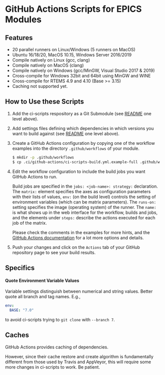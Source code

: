 # GitHub Actions Scripts for EPICS Modules

## Features

 - 20 parallel runners on Linux/Windows (5 runners on MacOS)
 - Ubuntu 16/18/20, MacOS 10.15, Windows Server 2016/2019
 - Compile natively on Linux (gcc, clang)
 - Compile natively on MacOS (clang)
 - Compile natively on Windows (gcc/MinGW, Visual Studio 2017 & 2019)
 - Cross-compile for Windows 32bit and 64bit using MinGW and WINE
 - Cross-compile for RTEMS 4.9 and 4.10 (Base >= 3.15)
 - Caching not supported yet.

## How to Use these Scripts

 1. Add the ci-scripts respository as a Git Submodule
    (see [README](../README.md) one level above).

 2. Add settings files defining which dependencies in which versions
    you want to build against
    (see [README](../README.md) one level above).

 3. Create a GitHub Actions configuration by copying one of the workflow 
    examples into the directory `.github/workflows` of your module.
    ```bash
    $ mkdir -p .github/workflows
    $ cp .ci/github-actions/ci-scripts-build.yml.example-full .github/workflows/ci-scripts-build.yml
    ```
	
 4. Edit the workflow configuration to include the build jobs you want
    GitHub Actions to run.

    Build jobs are specified in the `jobs: <job-name>: strategy:`
    declaration. The `matrix:` element specifies the axes as configuration
    parameters with their lists of values,
    `env:` (on the build level) controls the setting of environment variables
    (which can be matrix parameters).
    The `runs-on:` setting specifies the image (operating system) of the
    runner.
    The `name:` is what shows up in the web interface for the workflow,
    builds and jobs, and the elements under `steps:` describe the actions
    executed for each job of the matrix.

    Please check the comments in the examples for more hints, and the 
    [GitHub Actions documentation](https://help.github.com/en/actions)
    for a lot more options and details.

 5. Push your changes and click on the `Actions` tab of your GitHub repository
    page to see your build results.

## Specifics

#### Quote Environment Variable Values

Variable settings distinguish between numerical and string values.
Better quote all branch and tag names. E.g.,
```yaml
env:
  BASE: "7.0"
```
to avoid ci-scripts trying to `git clone` with `--branch 7`.

## Caches

GitHub Actions provides caching of dependencies.

However, since their cache restore and create algorithm is fundamentally
different from those used by Travis and AppVeyor, this will require some
more changes in ci-scripts to work. Be patient.
